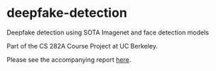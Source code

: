 # deepfake-detection
Deepfake detection using SOTA Imagenet and face detection models

Part of the CS 282A Course Project at UC Berkeley.

Please see the accompanying report [here](https://app.wandb.ai/ishaan-malhi/deepfake-detection/reports/Deepfake-Detection-Transfer-Learning-Imagenet-models-to-detect-deepfaked-images--VmlldzoxMDQxNDQ).
